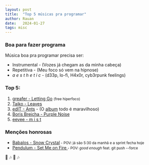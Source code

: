 ```yaml
---
layout: post
title:  "Top 5 músicas pra programar"
author: Rauan
date:   2024-01-27
tags: misc
---
```


### Boa para fazer programa

Música boa pra programar precisa ser:
- Instrumental - (Vozes já chegam as da minha cabeça)
- Repetitiva - (Meu foco só vem na hipnose)
- _a e s t h e t i c_ - (d33p, lo-fi, H4x0r, cyb3rpunk feelings)

### Top 5:

1. <a href="https://www.youtube.com/watch?v=fOy1esPEc08" target="_blank">greafer - Letting Go</a> <small> (free hiperfoco)</small>
1. <a href="https://www.youtube.com/watch?v=8d82SrPn_Ss" target="_blank">Taiko - Leaves</a>
1. <a href="https://www.youtube.com/watch?v=4MEnYV2ISwI" target="_blank">edIT - Ants</a> - (O <a href="https://www.youtube.com/watch?v=y0Eqt9GrQSc&list=OLAK5uy_nA2PQaaadxM3_h67CpTuEYXIKhT8P1IGI" target="_blank">album</a> todo é maravilhoso)
1. <a href="https://www.youtube.com/watch?v=sobYJY7nHIA" target="_blank">Boris Brejcha - Purple Noise</a>
1. <a href="https://www.youtube.com/watch?v=1_Q3b0NS_Ek" target="_blank">eevee - m i s t</a>

### Menções honrosas
- <a href="https://www.youtube.com/watch?v=9PNV6Lg_ajA" target="_blank">Babalos - Snow Crystal</a><small> - POV: já são 5:30 da manhã e a sprint fecha hoje</small>
- <a href="https://www.youtube.com/watch?v=ngywWphI7tk" target="_blank">Pendulum - Set Me on Fire </a><small> - POV: _good enough_ feat. git push --force</small>

🎵 🎶 🎵 🎶
